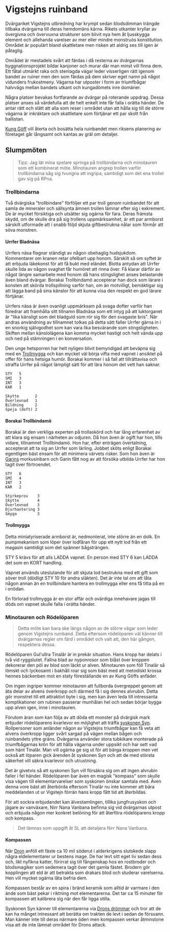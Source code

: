 # Vigstejns ruinband

Dvärgariket Vigstejns utbredning har krympt sedan blodsdimman trängde tillbaka dvärgarna till deras hemdomäns kärna. Rikets utkanter kryllar av övergivna och övervuxna strukturer som blivit nya hem åt ljusskygga element och allehanda varelser av mer eller mindre monstruös konstitution. Området är populärt bland skattletare men risken att aldrig ses till igen är påtaglig.

Området är mestadels svårt att färdas i då resterna av dvärgarnas byggnationsprojekt bildar kanjoner och murar där man minst vill finna dem. Ett fåtal utmärkt raka och stenlagda vägar leder visserligen rätt igenom bandet av ruiner men den som färdas på dem skriver eget namn på något vidunders frukostmeny. Vägarna har utposter i form av triumfbågar halvvägs mellan bandets utkant och kungadömets inre domäner.

Några platser bevakas fortfarande av dvärgar på roterande uppdrag. Dessa platser anses så värdefulla att de helt enkelt inte får falla i orätta händer. De antar rätt och slätt att alla som reser i området utan att hålla sig till de större vägarna är inkräktare och skattletare som förtjänar ett par skott från ballistan.

[Kung Göff](kung_göff.html) vill återta och bosätta hela ruinbandet men riksens planering av företaget går långsamt och kantas av gräl om detaljer.

## Slumpmöten

> Tipz: Jag lät mina spelare springa på trollbindarna och minotauren som ett kombinerat möte. Minotauren angrep trollen varför trollbindarna såg sig tvungna att ingripa, samtidigt som det ena trollet gav sig på RPna.

### Trollbindarna

Två dvärgiska "trollbindare" förföljer ett par troll genom ruinbandet för att samla de mineraler och sällsynta ämnen trollen lämnar efter sig i exkrement. De är mycket försiktiga och utsätter sig ogärna för fara. Deras främsta skydd, om de skulle dra på sig trollens uppmärksamhet, är ett par armborst särskilt utformade att i snabb följd skjuta giftbestrukna nålar som förmår att söva monstren.

#### Urrfer Bladnäsa

Urrfers näsa flagnar ständigt av någon obehaglig hudsjukdom. Kommentarer om kranen retar ofelbart upp honom. Särskilt så om syftet är att erbjuda läkekonst för att få bukt med eländet. Blotta antydan att Urrfer skulle lida av någon svaghet får humöret att rinna över. Få klarar därför av något längre samarbete med honom då hans stingslighet anses belastande även bland dvärgar. Borakai Trollbindamö accepterar han dock som lärare i konsten att skörda trollspillning varför han, om än motvilligt, bemäktigar sig att lägga band på sina känslor för att kunna visa den respekt en god lärare förtjänar.

Urrfers näsa är även ovanligt uppmärksam på svaga dofter varför han föredrar att framhålla sitt tillnamn Bladnäsa som ett intyg på att luktorganet är "lika känsligt som det bladguld som rör sig för den svagaste bris". När andras användning av tillnamnet tolkas på detta sätt faller Urrfer gärna in i en snorkig självgodhet som kan vara lika besvärande som stingsligheten. Skiften mellan känslolägena kan komma mycket hastigt och helt vända upp och ned på stämningen i en konversation.

Den unge hetsporren har helt nyligen blivit bemyndigad att beväpna sig med en [Trollmygga](#trollmygga) och kan mycket väl börja vifta med vapnet i ansiktet på offer för hans hetsiga humör. Borakai kommer i så fall att tillrättavisa och straffa Urrfer på något lämpligt sätt för att lära honom det vett han saknar.

```
STY   5
SMI   3
INT   3
KAR   1

Skytte       2
Överlevnad   1
Bildning     2
Speja (doft) 2
```

#### Borakai Trollbindamö

Borakai är den verkliga experten på trollaskörd och har lång erfarenhet av att klara sig ensam i närheten av odjuren. Då hon även är ogift har hon, tills vidare, tillnamnet Trollbindamö. Hon har, efter enträgen övertalning, accepterat att ta sig an Urrfer som lärling. Jobbet sköts enligt Borakai egentligen bäst ensam för att minimera värvets risker. Som hon även är [Garins](kung_göff.html#garin-raffir) morkusinbarn och Garin fått nog av att försöka utbilda Urrfer har hon tagit över förtroendet.

```
STY   6
SMI   4
INT   3
KAR   2

Styrkeprov    3
Skytte        4
Överlevnad    3
Djurhantering 3
Smyga         3
```

#### Trollmygga

Detta miniatyriserade armborst är, nedmonterat, inte större än en dolk. En pumpmekanism som löper över lodfåran för upp ett nytt lod från ett magasin samtidigt som det spänner bågsträngen. 

STY 5 krävs för att alls LADDA vapnet. En person med STY 6 kan LADDA det som en KORT handling.

Vapnet används uteslutande för att skjuta lod bestrukna med ett gift som söver troll (dödligt STY 10 för andra släkten). Det är inte tal om att låta någon annan än en trollbindare hantera en trollmygga eller ens få titta på en i onödan.

En förlorad trollmygga är en stor affär och ovärdiga innehavare jagas till döds om vapnet skulle falla i orätta händer.

### Minotauren och Rödelöparen

> Detta möte kan bara ske längs någon av de större vägar som leder genom Vigstejns ruinband. Detta eftersom rödelöparen väl känner till dvärgarnas regler om färd i området och valt att, den här gången, respektera dessa.

Rödelöparen Gul'ullra Tinalâr är in prekär situation. Hans kropp har delats i två vid ryggslutet. Fallna blad av nyponrosor som blåst över kroppen dekorerar den pöl av blod som läckt ur alven. Minotauren som föll Tinalâr så lömskt och lyckosamt i bakhåll roar sig som bäst med att metodiskt krossa hennes bäckenben mot en staty föreställande en av Kung Göffs anfäder.

Om ingen ingriper kommer minotauren att fullborda övergreppet genom att äta delar av alvens överkropp och därmed få i sig dennes alvrubin. Detta gör monstret till ett attraktivt byte i sig, men kan även leda till intressanta komplikationer om rubinen passerar munhålan hel och sedan börjar bygga upp alven igen, inne i minotauren.

Förutom äran som kan följa av att döda ett monster på dvärgisk mark erbjuder rödelöparens kvarlevor en möjlighet att träffa [syskonen Syn](syskonen_syn.html). Rollpersoner som anländer någon av Vigstejns triumfbågar kan få veta att alvens överkropp ligger svårt sargad på vägen mellan bågen och ruinbandets yttre gräns. Dvärgarna använder stora tubkikare monterade på triumfbågarnas krön för att hålla vägarna under uppsikt och har sett vad som hänt Tinalâr. Man vill ogärna ge sig ut för att bärga kroppen men vet också att löparen gick ärenden åt syskonen Syn och att de med största säkerhet vill säkra kvarlevor och utrustning.

Det är givetvis så att syskonen Syn vill försäkra sig om att ingen alvrubin faller i fel händer. Rödelöparen bar även en magisk "kompass" som skulle visa vägen till elementarvarelser som syskonen önskar samtala med. Även denna vore bäst att återbörda eftersom Tinalâr nu inte kommer att bära meddelanden ut ur Vigstejn förrän hans kropp fått tid att återbildas.

För att sockra erbjudandet kan älvestamlingen, tillika jungfrusyskon och jägare av vanväxare, Nirr Nana Vanbana befinna sig vid dvärgarnas utpost och erbjuda någon mer konkret belöning för att återföra rödelöparens kropp och kompass.

> Det lämnas som uppgift åt SL att detaljera Nirr Nana Vanbana.

#### Kompassen

När [Dron](ässjapott.html#dron-eldslukaren) anföll ett fäste ca 10 mil söderut i alderkrigens slutskede slapp några eldelementarer ur bestens mage. De har levt sitt eget liv sedan dess och, likt nyfikna katter, förirrat sig till fångenskap hos en rostbroder och blodsmagiker som sedemera tagit över det gamla fästet. Brodern gör kopplingen att eld är att betrakta som drakars blod och studerar varelserna. Hen vill mycket ogärna låta befria dem.

Kompassen består av en spira i bränd keramik som alltid är varmare i den ände som bäst pekar i riktning mot elementarerna. Det tar ca 15 minuter för kompassen att kalibrera sig när den får ligga stilla.

Syskonen Syn känner till elementarerna via [Drons drömmar](syskonen_syn.html#dron) och tror att de kan ha månget intressant att berätta om trakten de levt i sedan de försvann. Man känner inte till deras närmare öden men kompassen verkar åtminstone visa att de inte lämnat området för Drons attack.